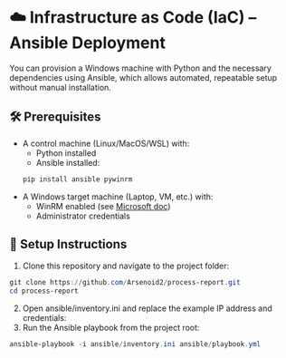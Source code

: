 # ☁️ Infrastructure as Code (IaC) – Ansible Deployment

You can provision a Windows machine with Python and the necessary dependencies using Ansible, which allows automated, repeatable setup without manual installation.

## 🛠️ Prerequisites
* A control machine (Linux/MacOS/WSL) with:
    * Python installed
    * Ansible installed:
    ```bash
    pip install ansible pywinrm
    ```
* A Windows target machine (Laptop, VM, etc.) with:
    * WinRM enabled (see [Microsoft doc](https://learn.microsoft.com/en-us/windows/win32/winrm/installation-and-configuration-for-windows-remote-management))
    * Administrator credentials

## 🧭 Setup Instructions
1. Clone this repository and navigate to the project folder:
```powershell
git clone https://github.com/Arsenoid2/process-report.git
cd process-report
```
2. Open ansible/inventory.ini and replace the example IP address and credentials:
3. Run the Ansible playbook from the project root:
```powershell
ansible-playbook -i ansible/inventory.ini ansible/playbook.yml
```
